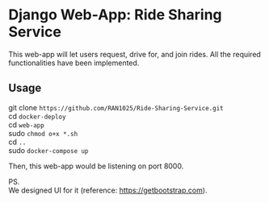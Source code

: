 # Django Web-App: Ride Sharing Service
This web-app will let users request, drive for, and join rides. All the required functionalities have been implemented.

## Usage
git clone `https://github.com/RAN1025/Ride-Sharing-Service.git`       
cd `docker-deploy`      
cd `web-app`        
sudo `chmod o+x *.sh`       
cd `..`         
sudo `docker-compose up`        
           
Then, this web-app would be listening on port 8000.        


PS.        
We designed UI for it (reference: https://getbootstrap.com).     

